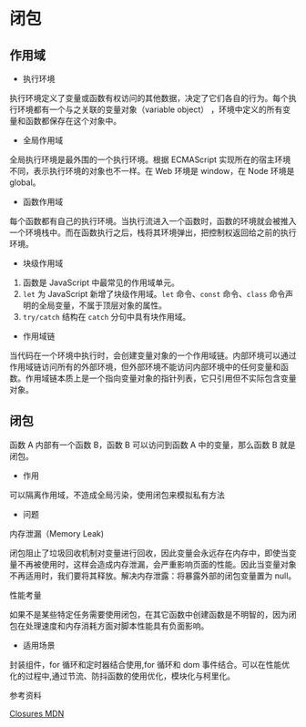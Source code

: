 # 闭包

## 作用域

- 执行环境

执行环境定义了变量或函数有权访问的其他数据，决定了它们各自的行为。每个执行环境都有一个与之关联的变量对象（variable object） ，环境中定义的所有变量和函数都保存在这个对象中。

- 全局作用域

全局执行环境是最外围的一个执行环境。根据 ECMAScript 实现所在的宿主环境不同，表示执行环境的对象也不一样。在 Web 环境是 window，在 Node 环境是 global。

- 函数作用域

每个函数都有自己的执行环境。当执行流进入一个函数时，函数的环境就会被推入一个环境栈中。而在函数执行之后，栈将其环境弹出，把控制权返回给之前的执行环境。

- 块级作用域

1. 函数是 JavaScript 中最常见的作用域单元。 
2. `let` 为 JavaScript 新增了块级作用域。`let` 命令、`const` 命令、`class` 命令声明的全局变量，不属于顶层对象的属性。
3. `try/catch` 结构在 `catch` 分句中具有块作用域。

- 作用域链

当代码在一个环境中执行时，会创建变量对象的一个作用域链。内部环境可以通过作用域链访问所有的外部环境，但外部环境不能访问内部环境中的任何变量和函数。作用域链本质上是一个指向变量对象的指针列表，它只引用但不实际包含变量对象。

## 闭包

函数 A 内部有一个函数 B，函数 B 可以访问到函数 A 中的变量，那么函数 B 就是闭包。

- 作用

可以隔离作用域，不造成全局污染，使用闭包来模拟私有方法

- 问题

内存泄漏（Memory Leak)

闭包阻止了垃圾回收机制对变量进行回收，因此变量会永远存在内存中，即使当变量不再被使用时，这样会造成内存泄漏，会严重影响页面的性能。因此当变量对象不再适用时，我们要将其释放。解决内存泄露：将暴露外部的闭包变量置为 null。

性能考量

如果不是某些特定任务需要使用闭包，在其它函数中创建函数是不明智的，因为闭包在处理速度和内存消耗方面对脚本性能具有负面影响。

- 适用场景

封装组件，for 循环和定时器结合使用,for 循环和 dom 事件结合。可以在性能优化的过程中,通过节流、防抖函数的使用优化，模块化与柯里化。

参考资料

[Closures MDN](https://developer.mozilla.org/zh-CN/docs/Web/JavaScript/Closures)
